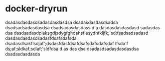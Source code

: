 ﻿# docker-dryrun
dsadasdasdasdsadasdasdasdsa
dsadasdasdasdsadsa
dsadsadsadasdasdsa
dsadsadasdasdass
d'a
dasdasdasdasdasd
sadasdas
dsa
dasdsadasdplaksgdjsdygfghdahsfiasydhfkljfk;'sd;fsadsadsadasd
dasdasdasdasdsadasfdsafsdafsda
dsadasdlsakflsdjaf';dsdasfdasfdsafdsafsdafsdafsdaf
lfsda'f
ds;af;sldkaf;sdlaf;'sldfdsa
d
as
das
dsa
dsadasdsadasdasdasdsa
dsadasdasdasda
